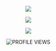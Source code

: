 <div align='center'> 
  <p align="center">
    <a href="https://skillicons.dev">
      <img src='https://skillicons.dev/icons?i=java,bots,mongodb,mysql' />
    </a>
  </p>
    <p align="center">
    <a href="https://skillicons.dev">
      <img src='https://skillicons.dev/icons?i=html,css,js,php' />
    </a>
  </p>
    <p align="center">
    <a href="https://skillicons.dev">
      <img src='https://skillicons.dev/icons?i=idea,vscode' />
    </a>
  </p>
</div>

<div align='center'>
  <img alt="PROFILE VIEWS" src="https://komarev.com/ghpvc/?username=HubiSm4&style=flat&color=2aabe8">
</div>
